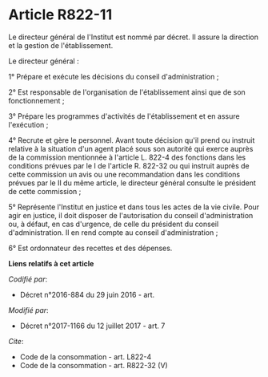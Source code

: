 # Article R822-11

Le directeur général de l'Institut est nommé par décret. Il assure la direction et la gestion de l'établissement. 

Le directeur général : 

1° Prépare et exécute les décisions du conseil d'administration ; 

2° Est responsable de l'organisation de l'établissement ainsi que de son fonctionnement ; 

3° Prépare les programmes d'activités de l'établissement et en assure l'exécution ; 

4° Recrute et gère le personnel. Avant toute décision qu'il prend ou instruit relative à la situation d'un agent placé sous
son autorité qui exerce auprès de la commission mentionnée à l'article L. 822-4 des fonctions dans les conditions prévues par
le I de l'article R. 822-32 ou qui instruit auprès de cette commission un avis ou une recommandation dans les conditions
prévues par le II du même article, le directeur général consulte le président de cette commission ; 

5° Représente l'Institut en justice et dans tous les actes de la vie civile. Pour agir en justice, il doit disposer de
l'autorisation du conseil d'administration ou, à défaut, en cas d'urgence, de celle du président du conseil d'administration.
Il en rend compte au conseil d'administration ; 

6° Est ordonnateur des recettes et des dépenses.

**Liens relatifs à cet article**

_Codifié par_:

  - Décret n°2016-884 du 29 juin 2016 - art.

_Modifié par_:

  - Décret n°2017-1166 du 12 juillet 2017 - art. 7

_Cite_:

  - Code de la consommation - art. L822-4
  - Code de la consommation - art. R822-32 (V)

